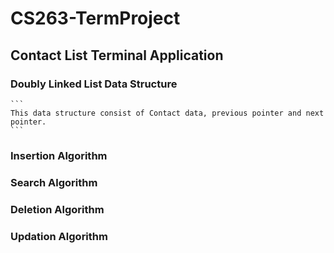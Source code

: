 # CS263-TermProject
## Contact List Terminal Application
### Doubly Linked List Data Structure
    ```
    This data structure consist of Contact data, previous pointer and next pointer.
    ```
### Insertion Algorithm
### Search Algorithm
### Deletion Algorithm
### Updation Algorithm